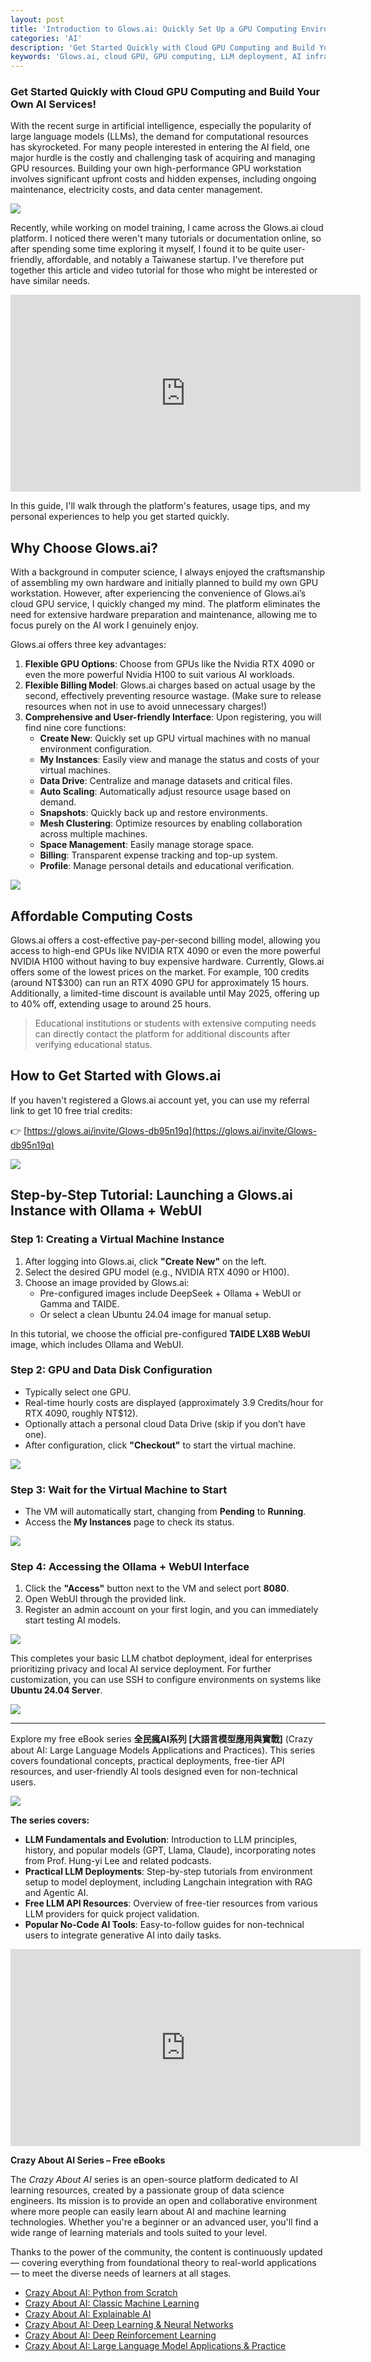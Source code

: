 ```yaml
---
layout: post
title: 'Introduction to Glows.ai: Quickly Set Up a GPU Computing Environment'
categories: 'AI'
description: 'Get Started Quickly with Cloud GPU Computing and Build Your Own AI Services!'
keywords: 'Glows.ai, cloud GPU, GPU computing, LLM deployment, AI infrastructure, cloud AI service, on-premise GPU, Ollama, WebUI, TAIDE, cost-effective GPU, machine learning, AI deployment'
---
```


### Get Started Quickly with Cloud GPU Computing and Build Your Own AI Services!
With the recent surge in artificial intelligence, especially the popularity of large language models (LLMs), the demand for computational resources has skyrocketed. For many people interested in entering the AI field, one major hurdle is the costly and challenging task of acquiring and managing GPU resources. Building your own high-performance GPU workstation involves significant upfront costs and hidden expenses, including ongoing maintenance, electricity costs, and data center management.

![](/images/posts/AI/2024/img1131031-1.png)

Recently, while working on model training, I came across the Glows.ai cloud platform. I noticed there weren't many tutorials or documentation online, so after spending some time exploring it myself, I found it to be quite user-friendly, affordable, and notably a Taiwanese startup. I've therefore put together this article and video tutorial for those who might be interested or have similar needs.

<iframe width="560" height="315" src="https://www.youtube.com/embed/5jQwwy2QtBw?si=MdUFBO2fPkht0D_M" frameborder="0" allowfullscreen></iframe>

In this guide, I'll walk through the platform's features, usage tips, and my personal experiences to help you get started quickly.

## Why Choose Glows.ai?

With a background in computer science, I always enjoyed the craftsmanship of assembling my own hardware and initially planned to build my own GPU workstation. However, after experiencing the convenience of Glows.ai’s cloud GPU service, I quickly changed my mind. The platform eliminates the need for extensive hardware preparation and maintenance, allowing me to focus purely on the AI work I genuinely enjoy.

Glows.ai offers three key advantages:

1. **Flexible GPU Options**: Choose from GPUs like the Nvidia RTX 4090 or even the more powerful Nvidia H100 to suit various AI workloads.
2. **Flexible Billing Model**: Glows.ai charges based on actual usage by the second, effectively preventing resource wastage. (Make sure to release resources when not in use to avoid unnecessary charges!)
3. **Comprehensive and User-friendly Interface**: Upon registering, you will find nine core functions:
   - **Create New**: Quickly set up GPU virtual machines with no manual environment configuration.
   - **My Instances**: Easily view and manage the status and costs of your virtual machines.
   - **Data Drive**: Centralize and manage datasets and critical files.
   - **Auto Scaling**: Automatically adjust resource usage based on demand.
   - **Snapshots**: Quickly back up and restore environments.
   - **Mesh Clustering**: Optimize resources by enabling collaboration across multiple machines.
   - **Space Management**: Easily manage storage space.
   - **Billing**: Transparent expense tracking and top-up system.
   - **Profile**: Manage personal details and educational verification.

![](/images/posts/AI/2024/img1131031-2.png)

## Affordable Computing Costs

Glows.ai offers a cost-effective pay-per-second billing model, allowing you access to high-end GPUs like NVIDIA RTX 4090 or even the more powerful NVIDIA H100 without having to buy expensive hardware. Currently, Glows.ai offers some of the lowest prices on the market. For example, 100 credits (around NT$300) can run an RTX 4090 GPU for approximately 15 hours. Additionally, a limited-time discount is available until May 2025, offering up to 40% off, extending usage to around 25 hours.

> Educational institutions or students with extensive computing needs can directly contact the platform for additional discounts after verifying educational status.

## How to Get Started with Glows.ai

If you haven't registered a Glows.ai account yet, you can use my referral link to get 10 free trial credits:

👉 [https://glows.ai/invite/Glows-db95n19q](https://glows.ai/invite/Glows-db95n19q)

![](/images/posts/AI/2024/img1131031-3.png)

## Step-by-Step Tutorial: Launching a Glows.ai Instance with Ollama + WebUI

### Step 1: Creating a Virtual Machine Instance

1. After logging into Glows.ai, click **"Create New"** on the left.
2. Select the desired GPU model (e.g., NVIDIA RTX 4090 or H100).
3. Choose an image provided by Glows.ai:
   - Pre-configured images include DeepSeek + Ollama + WebUI or Gamma and TAIDE.
   - Or select a clean Ubuntu 24.04 image for manual setup.

In this tutorial, we choose the official pre-configured **TAIDE LX8B WebUI** image, which includes Ollama and WebUI.

### Step 2: GPU and Data Disk Configuration

- Typically select one GPU.
- Real-time hourly costs are displayed (approximately 3.9 Credits/hour for RTX 4090, roughly NT$12).
- Optionally attach a personal cloud Data Drive (skip if you don’t have one).
- After configuration, click **"Checkout"** to start the virtual machine.

![](/images/posts/AI/2024/img1131031-4.png)

### Step 3: Wait for the Virtual Machine to Start

- The VM will automatically start, changing from **Pending** to **Running**.
- Access the **My Instances** page to check its status.

![](/images/posts/AI/2024/img1131031-5.png)

### Step 4: Accessing the Ollama + WebUI Interface

1. Click the **"Access"** button next to the VM and select port **8080**.
2. Open WebUI through the provided link.
3. Register an admin account on your first login, and you can immediately start testing AI models.

![](/images/posts/AI/2024/img1131031-6.png)

This completes your basic LLM chatbot deployment, ideal for enterprises prioritizing privacy and local AI service deployment. For further customization, you can use SSH to configure environments on systems like **Ubuntu 24.04 Server**.

![](/images/posts/AI/2024/img1131031-8.png)

---

Explore my free eBook series **全民瘋AI系列 [大語言模型應用與實戰]** (Crazy about AI: Large Language Models Applications and Practices). This series covers foundational concepts, practical deployments, free-tier API resources, and user-friendly AI tools designed even for non-technical users.

![](/images/posts/AI/2024/img1131031-8.png)

**The series covers:**

- **LLM Fundamentals and Evolution**: Introduction to LLM principles, history, and popular models (GPT, Llama, Claude), incorporating notes from Prof. Hung-yi Lee and related podcasts.
- **Practical LLM Deployments**: Step-by-step tutorials from environment setup to model deployment, including Langchain integration with RAG and Agentic AI.
- **Free LLM API Resources**: Overview of free-tier resources from various LLM providers for quick project validation.
- **Popular No-Code AI Tools**: Easy-to-follow guides for non-technical users to integrate generative AI into daily tasks.

<iframe width="560" height="315" src="https://www.youtube.com/embed/Sh6qzPU9HqY?si=0tBT3oOn9Q9JMKM-" title="YouTube video player" frameborder="0" allow="accelerometer; autoplay; clipboard-write; encrypted-media; gyroscope; picture-in-picture; web-share" referrerpolicy="strict-origin-when-cross-origin" allowfullscreen></iframe>

**Crazy About AI Series – Free eBooks**

The *Crazy About AI* series is an open-source platform dedicated to AI learning resources, created by a passionate group of data science engineers. Its mission is to provide an open and collaborative environment where more people can easily learn about AI and machine learning technologies. Whether you're a beginner or an advanced user, you'll find a wide range of learning materials and tools suited to your level.

Thanks to the power of the community, the content is continuously updated — covering everything from foundational theory to real-world applications — to meet the diverse needs of learners at all stages.

- [Crazy About AI: Python from Scratch](https://andy6804tw.github.io/crazyai-python)
- [Crazy About AI: Classic Machine Learning](https://andy6804tw.github.io/crazyai-ml)
- [Crazy About AI: Explainable AI](https://andy6804tw.github.io/crazyai-xai)
- [Crazy About AI: Deep Learning & Neural Networks](https://andy6804tw.github.io/crazyai-dl)
- [Crazy About AI: Deep Reinforcement Learning](https://andy6804tw.github.io/crazyai-rl)
- [Crazy About AI: Large Language Model Applications & Practice](https://andy6804tw.github.io/crazyai-llm)
